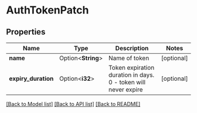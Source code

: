 # AuthTokenPatch

## Properties

Name | Type | Description | Notes
------------ | ------------- | ------------- | -------------
**name** | Option<**String**> | Name of token | [optional]
**expiry_duration** | Option<**i32**> | Token expiration duration in days. 0 - token will never expire | [optional]

[[Back to Model list]](../README.md#documentation-for-models) [[Back to API list]](../README.md#documentation-for-api-endpoints) [[Back to README]](../README.md)


